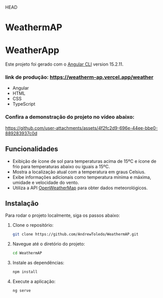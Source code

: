 HEAD
# WeathermAP
# WeatherApp
Este projeto foi gerado com o [Angular CLI](https://github.com/angular/angular-cli) version 15.2.11.
### link de produção: https://weatherm-ap.vercel.app/weather
- Angular
- HTML
- CSS
- TypeScript
### Confira a demonstração do projeto no vídeo abaixo:

https://github.com/user-attachments/assets/4f2fc2d9-696e-44ee-bbe0-889283937c0d

## Funcionalidades

- Exibição de ícone de sol para temperaturas acima de 15ºC e ícone de frio para temperaturas abaixo ou iguais a 15ºC.
- Mostra a localização atual com a temperatura em graus Celsius.
- Exibe informações adicionais como temperatura mínima e máxima, umidade e velocidade do vento.
- Utiliza a API [OpenWeatherMap](https://openweathermap.org/) para obter dados meteorológicos.

## Instalação

Para rodar o projeto localmente, siga os passos abaixo:

1. Clone o repositório:
   ```bash
   git clone https://github.com/AndrewToledo/WeathermAP.git
2. Navegue até o diretório do projeto:
   ```bash
   cd WeathermAP
   
3. Instale as dependências:
   ```bash
   npm install

5. Execute a aplicação:
   ```bash
   ng serve
